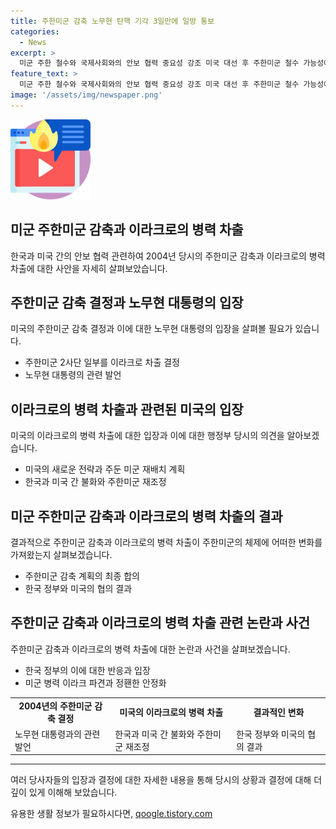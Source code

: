 ```yaml
---
title: 주한미군 감축 노무현 탄핵 기각 3일만에 일방 통보
categories:
  - News
excerpt: >
  미군 주한 철수와 국제사회와의 안보 협력 중요성 강조 미국 대선 후 주한미군 철수 가능성에 대한 우려 속에서, 전 외교부 2차관의 주장이 논의되고 있다. 김성한 전 2차관은 미 행정부가 주한미군을 감축하면서 한국과의 협조도 철회할 가능성을 언급하며, 유엔사와의 단단한 연결이 중요하다고 강조했다. 또한, 허버트 R. 맥매스터 전 국가안보보좌관은 트럼프의 재선 시 주한미군 철수 가능성을 지적하며, 한국은 유엔사와의 연결을 강화해야 한다고 주장했다. 이러한 발언들은 주한미군의 재배치가 논의되는 가운데 한국의 안보를 강화하기 위한 방안에 대한 관심을 불러일으키고 있다.
feature_text: >
  미군 주한 철수와 국제사회와의 안보 협력 중요성 강조 미국 대선 후 주한미군 철수 가능성에 대한 우려 속에서, 전 외교부 2차관의 주장이 논의되고 있다. 김성한 전 2차관은 미 행정부가 주한미군을 감축하면서 한국과의 협조도 철회할 가능성을 언급하며, 유엔사와의 단단한 연결이 중요하다고 강조했다. 또한, 허버트 R. 맥매스터 전 국가안보보좌관은 트럼프의 재선 시 주한미군 철수 가능성을 지적하며, 한국은 유엔사와의 연결을 강화해야 한다고 주장했다. 이러한 발언들은 주한미군의 재배치가 논의되는 가운데 한국의 안보를 강화하기 위한 방안에 대한 관심을 불러일으키고 있다.
image: '/assets/img/newspaper.png'
---
```


<p><img src="/assets/img/news.png" alt="rentncar 속보" /></p>

<h2 data-ke-size="size26">미군 주한미군 감축과 이라크로의 병력 차출</h2>

<p data-ke-size="size16">한국과 미국 간의 안보 협력 관련하여 2004년 당시의 주한미군 감축과 이라크로의 병력 차출에 대한 사안을 자세히 살펴보았습니다.</p>

<h2 data-ke-size="size24">주한미군 감축 결정과 노무현 대통령의 입장</h2>

<p data-ke-size="size16">미국의 주한미군 감축 결정과 이에 대한 노무현 대통령의 입장을 살펴볼 필요가 있습니다.</p>

<ul>
  <li>주한미군 2사단 일부를 이라크로 차출 결정</li>
  <li>노무현 대통령의 관련 발언</li>
</ul>

<h2 data-ke-size="size24">이라크로의 병력 차출과 관련된 미국의 입장</h2>

<p data-ke-size="size16">미국의 이라크로의 병력 차출에 대한 입장과 이에 대한 행정부 당시의 의견을 알아보겠습니다.</p>

<ul>
  <li>미국의 새로운 전략과 주둔 미군 재배치 계획</li>
  <li>한국과 미국 간 불화와 주한미군 재조정</li>
</ul>

<h2 data-ke-size="size24">미군 주한미군 감축과 이라크로의 병력 차출의 결과</h2>

<p data-ke-size="size16">결과적으로 주한미군 감축과 이라크로의 병력 차출이 주한미군의 체제에 어떠한 변화를 가져왔는지 살펴보겠습니다.</p>

<ul>
  <li>주한미군 감축 계획의 최종 합의</li>
  <li>한국 정부와 미국의 협의 결과</li>
</ul>

<h2 data-ke-size="size24">주한미군 감축과 이라크로의 병력 차출 관련 논란과 사건</h2>

<p data-ke-size="size16">주한미군 감축과 이라크로의 병력 차출에 대한 논란과 사건을 살펴보겠습니다.</p>

<ul>
  <li>한국 정부의 이에 대한 반응과 입장</li>
  <li>미군 병력 이라크 파견과 정홴한 안정화</li>
</ul>

<table style="width:100%">
  <tr>
    <td style="text-align: center; height: 17px;"><b>2004년의 주한미군 감축 결정</b></td>
    <td style="text-align: center; height: 17px;"><b>미국의 이라크로의 병력 차출</b></td>
    <td style="text-align: center; height: 17px;"><b>결과적인 변화</b></td>
  </tr>
  <tr>
    <td>노무현 대통령과의 관련 발언</td>
    <td>한국과 미국 간 불화와 주한미군 재조정</td>
    <td>한국 정부와 미국의 협의 결과</td>
  </tr>
</table>

<hr>

<p data-ke-size="size16">여러 당사자들의 입장과 결정에 대한 자세한 내용을 통해 당시의 상황과 결정에 대해 더 깊이 있게 이해해 보았습니다.</p>
유용한 생활 정보가 필요하시다면, <a href="https://qoogle.tistory.com" rel="dofollow">qoogle.tistory.com</a>


